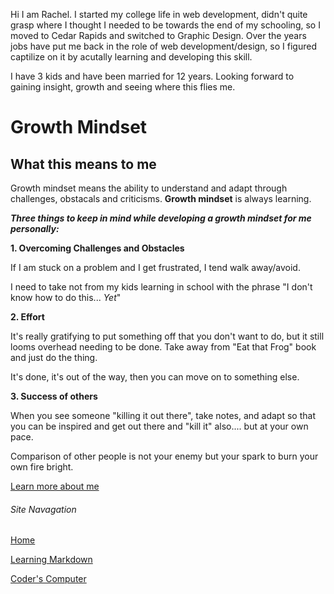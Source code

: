 Hi I am Rachel. I started my college life in web development, didn't quite grasp where I thought I needed to be towards the end of my schooling, so I moved to Cedar Rapids and switched to Graphic Design. Over the years jobs have put me back in the role of web development/design, so I figured captilize on it by acutally learning and developing this skill. 

I have 3 kids and have been married for 12 years. Looking forward to gaining insight, growth and seeing where this flies me.


# Growth Mindset

## What this means to me

Growth mindset means the ability to understand and adapt through challenges, obstacals and criticisms. **Growth mindset** is always learning.

***Three things to keep in mind while developing a growth mindset for me personally:***


**1. Overcoming Challenges and Obstacles**

If I am stuck on a problem and I get frustrated, I tend walk away/avoid. 

I need to take not from my kids learning in school with the phrase "I don't know how to do this... *Yet*"

**2. Effort**

It's really gratifying to put something off that you don't want to do, but it still looms overhead needing to be done. Take away from "Eat that Frog" book and just do the thing. 

It's done, it's out of the way, then you can move on to something else. 

**3. Success of others**

When you see someone "killing it out there", take notes, and adapt so that you can be inspired and get out there and "kill it" also.... but at your own pace. 

Comparison of other people is not your enemy but your spark to burn your own fire bright. 

[Learn more about me](https://github.com/racaffery)


###### Site Navagation

[Home](/README.md)

[Learning Markdown](/learning-markdown.md)

[Coder's Computer](/CODERS_COMPUTER.md)
